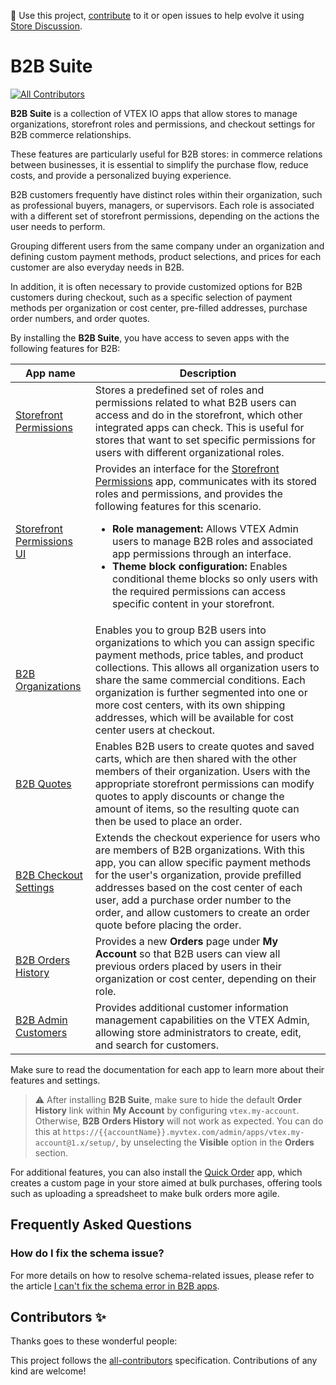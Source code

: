 📢 Use this project, [contribute](https://github.com/vtex-apps/b2b-suite) to it or open issues to help evolve it using [Store Discussion](https://github.com/vtex-apps/store-discussion).

# B2B Suite

<!-- DOCS-IGNORE:start -->
<!-- ALL-CONTRIBUTORS-BADGE:START - Do not remove or modify this section -->

[![All Contributors](https://img.shields.io/badge/all_contributors-0-orange.svg?style=flat-square)](#contributors-)

<!-- ALL-CONTRIBUTORS-BADGE:END -->
<!-- DOCS-IGNORE:end -->

**B2B Suite** is a collection of VTEX IO apps that allow stores to manage organizations, storefront roles and permissions, and checkout settings for B2B commerce relationships.

These features are particularly useful for B2B stores: in commerce relations between businesses, it is essential to simplify the purchase flow, reduce costs, and provide a personalized buying experience.

B2B customers frequently have distinct roles within their organization, such as professional buyers, managers, or supervisors. Each role is associated with a different set of storefront permissions, depending on the actions the user needs to perform.

Grouping different users from the same company under an organization and defining custom payment methods, product selections, and prices for each customer are also everyday needs in B2B.

In addition, it is often necessary to provide customized options for B2B customers during checkout, such as a specific selection of payment methods per organization or cost center, pre-filled addresses, purchase order numbers, and order quotes.

By installing the **B2B Suite**, you have access to seven apps with the following features for B2B:

| **App name** | **Description** |
| - | - |
| [Storefront Permissions](https://developers.vtex.com/docs/apps/vtex.storefront-permissions) | Stores a predefined set of roles and permissions related to what B2B users can access and do in the storefront, which other integrated apps can check. This is useful for stores that want to set specific permissions for users with different organizational roles. |
| [Storefront Permissions UI](https://developers.vtex.com/docs/apps/vtex.storefront-permissions-ui) | Provides an interface for the [Storefront Permissions](https://developers.vtex.com/docs/apps/vtex.storefront-permissions) app, communicates with its stored roles and permissions, and provides the following features for this scenario. <ul><li><b>Role management:</b> Allows VTEX Admin users to manage B2B roles and associated app permissions through an interface.</li>  <li><b>Theme block configuration:</b> Enables conditional theme blocks so only users with the required permissions can access specific content in your storefront.</li></ul> |
| [B2B Organizations](https://developers.vtex.com/docs/apps/vtex.b2b-organizations) | Enables you to group B2B users into organizations to which you can assign specific payment methods, price tables, and product collections. This allows all organization users to share the same commercial conditions. Each organization is further segmented into one or more cost centers, with its own shipping addresses, which will be available for cost center users at checkout. |
| [B2B Quotes](https://developers.vtex.com/docs/apps/vtex.b2b-quotes) | Enables B2B users to create quotes and saved carts, which are then shared with the other members of their organization. Users with the appropriate storefront permissions can modify quotes to apply discounts or change the amount of items, so the resulting quote can then be used to place an order. |
| [B2B Checkout Settings](https://developers.vtex.com/docs/apps/vtex.b2b-checkout-settings) | Extends the checkout experience for users who are members of B2B organizations. With this app, you can allow specific payment methods for the user's organization, provide prefilled addresses based on the cost center of each user, add a purchase order number to the order, and allow customers to create an order quote before placing the order. |
| [B2B Orders History](https://developers.vtex.com/docs/apps/vtex.b2b-orders-history) | Provides a new **Orders** page under **My Account** so that B2B users can view all previous orders placed by users in their organization or cost center, depending on their role. |
| [B2B Admin Customers](https://developers.vtex.com/docs/apps/vtex.b2b-admin-customers) | Provides additional customer information management capabilities on the VTEX Admin, allowing store administrators to create, edit, and search for customers. |

Make sure to read the documentation for each app to learn more about their features and settings.

> ⚠️ After installing **B2B Suite**, make sure to hide the default **Order History** link within **My Account** by configuring `vtex.my-account`. Otherwise, **B2B Orders History** will not work as expected. You can do this at `https://{{accountName}}.myvtex.com/admin/apps/vtex.my-account@1.x/setup/`, by unselecting the **Visible** option in the **Orders** section.

For additional features, you can also install the [Quick Order](https://developers.vtex.com/docs/apps/vtex.quickorder) app, which creates a custom page in your store aimed at bulk purchases, offering tools such as uploading a spreadsheet to make bulk orders more agile.

## Frequently Asked Questions

### How do I fix the schema issue?

For more details on how to resolve schema-related issues, please refer to the article [I can't fix the schema error in B2B apps](https://help.vtex.com/en/tutorial/nao-consigo-corrigir-o-erro-de-schema-em-aplicativos-b2b--WkjJZSnGXCiqmLhg4b0OR).

<!-- DOCS-IGNORE:start -->

## Contributors ✨

Thanks goes to these wonderful people:

<!-- ALL-CONTRIBUTORS-LIST:START - Do not remove or modify this section -->
<!-- prettier-ignore-start -->
<!-- markdownlint-disable -->
<!-- markdownlint-enable -->
<!-- prettier-ignore-end -->

<!-- ALL-CONTRIBUTORS-LIST:END -->

This project follows the [all-contributors](https://github.com/all-contributors/all-contributors) specification. Contributions of any kind are welcome!

<!-- DOCS-IGNORE:end -->
